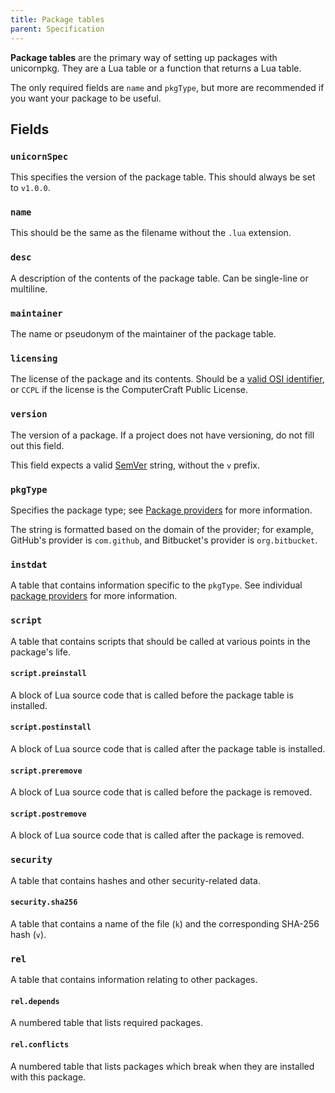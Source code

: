 ```yaml
---
title: Package tables
parent: Specification
---
```


**Package tables** are the primary way of setting up packages with unicornpkg. They are a Lua table or a function that returns a Lua table.

The only required fields are `name` and `pkgType`, but more are recommended if you want your package to be useful.

## Fields
### `unicornSpec`

This specifies the version of the package table. This should always be set to `v1.0.0`.

### `name`

This should be the same as the filename without the `.lua` extension.

### `desc`

A description of the contents of the package table. Can be single-line or multiline.

### `maintainer`

The name or pseudonym of the maintainer of the package table.

### `licensing`

The license of the package and its contents. Should be a [valid OSI identifier](https://opensource.org/licenses/alphabetical), or `CCPL` if the license is the ComputerCraft Public License.

### `version`

The version of a package. If a project does not have versioning, do not fill out this field.

This field expects a valid [SemVer](https://semver.org) string, without the `v` prefix.

### `pkgType`

Specifies the package type; see [Package providers](./package-providers/index.md) for more information.

The string is formatted based on the domain of the provider; for example, GitHub's provider is `com.github`, and Bitbucket's provider is `org.bitbucket`.

### `instdat`

A table that contains information specific to the `pkgType`. See individual [package providers](./package-providers/index.md) for more information.

### `script`

A table that contains scripts that should be called at various points in the package's life.

#### `script.preinstall`

A block of Lua source code that is called before the package table is installed.

#### `script.postinstall`

A block of Lua source code that is called after the package table is installed.

#### `script.preremove`

A block of Lua source code that is called before the package is removed.

#### `script.postremove`

A block of Lua source code that is called after the package is removed.

### `security`

A table that contains hashes and other security-related data.

#### `security.sha256`

A table that contains a name of the file (`k`) and the corresponding SHA-256 hash (`v`).

### `rel`

A table that contains information relating to other packages.

#### `rel.depends`

A numbered table that lists required packages.

#### `rel.conflicts`

A numbered table that lists packages which break when they are installed with this package.
